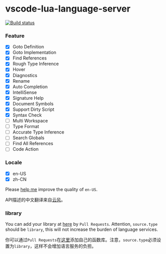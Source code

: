 # vscode-lua-language-server

[![Build status](https://ci.appveyor.com/api/projects/status/0tng1g72fssvu9rr/branch/master?svg=true)](https://ci.appveyor.com/project/sumneko/vscode-lua-language-server/branch/master)

### Feature

- [x] Goto Definition
- [x] Goto Implementation
- [x] Find References
- [x] Rough Type Inference
- [x] Hover
- [x] Diagnostics
- [x] Rename
- [x] Auto Completion
- [x] IntelliSense
- [x] Signature Help
- [x] Document Symbols
- [x] Support Dirty Script
- [x] Syntax Check
- [ ] Multi Workspace
- [ ] Type Format
- [ ] Accurate Type Inference
- [ ] Search Globals
- [ ] Find All References
- [ ] Code Action

### Locale

- [x] en-US
- [x] zh-CN

Please [help me][en-US] improve the quality of `en-US`.

API描述的中文翻译来自[云风](https://cloudwu.github.io/lua53doc/manual.html)。

[en-US]: https://github.com/sumneko/vscode-lua-language-server/tree/master/server/locale/en-US

### library

You can add your library at [here][libs] by `Pull Requests`. Attention, `source.type` should be `library`, this will not increase the burden of language services.

你可以通过`Pull Requests`在[这里][libs]添加自己的函数库。注意，`source.type`必须设置为`library`，这样不会增加语言服务的负担。

[libs]: https://github.com/sumneko/vscode-lua-language-server/tree/master/server/libs
